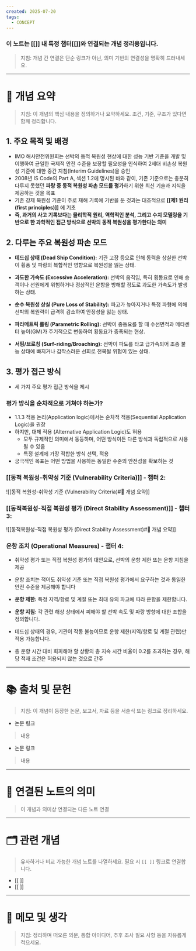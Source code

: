 ```yaml
---
created: 2025-07-20
tags:
  - CONCEPT
---
```

### 이 노트는 [[]] 내 특정 챕터[[]]와 연결되는 개념 정리용입니다.  
> 지침: 개념 간 연결은 단순 링크가 아닌, 의미 기반의 연결성을 명확히 드러내세요.  
---

# 🧩 개념 요약  
> 지침: 이 개념의 핵심 내용을 정의하거나 요약하세요. 조건, 기준, 구조가 있다면 함께 정리합니다.

## 1. 주요 목적 및 배경 
- IMO 해사안전위원회는 선박의 동적 복원성 현상에 대한 성능 기반 기준을 개발 및 이행하여 균일한 국제적 안전 수준을 보장할 필요성을 인식하여 2세대 비손상 복원성 기준에 대한 중간 지침(Interim Guidelines)을 승인
- 2008년 IS Code의 Part A, 섹션 1.2에 명시된 바와 같이, 기존  기준으로는 충분히 다루지 못했던 **파랑 중 동적 복원성 파손 모드를 평가**하기 위한 최신 기술과 지식을 제공하는 것을 목표
- 기존 강제 복원성 기준이 주로 재해 기록에 기반을 둔 것과는 대조적으로 **[[제1 원리(first principles)]]** 에 기초
- **즉, 과거의 사고 기록보다는 물리학적 원리, 역학적인 분석, 그리고 수치 모델링을 기반으로 한 과학적인 접근 방식으로 선박의 동적 복원성을 평가한다는 의미**

## 2. 다루는 주요 복원성 파손 모드
- **데드십 상태 (Dead Ship Condition):** 
  기관 고장 등으로 인해 동력을 상실한 선박이 횡풍 및 파랑의 복합적인 영향으로 복원성을 잃는 상태.
  
- **과도한 가속도 (Excessive Acceleration):** 
  선박의 움직임, 특히 횡동요로 인해 승객이나 선원에게 위험하거나 정상적인 운항을 방해할 정도로 과도한 가속도가 발생하는 상태.
  
- **순수 복원성 상실 (Pure Loss of Stability):** 
  파고가 높아지거나 특정 파형에 의해 선박의 복원력이 급격히 감소하여 안정성을 잃는 상태.
  
- **파라메트릭 롤링 (Parametric Rolling):** 
  선박이 종동요를 할 때 수선면적과 메타센터 높이(GM)가 주기적으로 변동하여 횡동요가 증폭되는 현상.
  
- **서핑/브로칭 (Surf-riding/Broaching):** 
  선박이 파도를 타고 급가속되어 조종 불능 상태에 빠지거나 갑작스러운 선회로 전복될 위험이 있는 상태.

##  3. 평가 접근 방식
- 세 가지 주요 평가 접근 방식을 제시

### 평가 방식을 순차적으로 거쳐야 하는가?
- 1.1.3 적용 논리(Application logic)에서는 순차적 적용(Sequential Application Logic)을 권장
- 하지만, 대체 적용 (Alternative Application Logic)도 혀용
	- 모두 규제적인 의미에서 동등하며, 어떤 방식이든 다른 방식과 독립적으로 사용될 수 있음
	- 특정 설계에 가장 적합한 방식 선택, 적용
- 궁극적인 목표는 어떤 방법을 사용하든 동일한 수준의 안전성을 확보하는 것


### [[동적 복원성-취약성 기준 (Vulnerability Criteria)]] - 챕터 2:
![[동적 복원성-취약성 기준 (Vulnerability Criteria)#🧩 개념 요약]]


### [[동적복원성-직접 복원성 평가 (Direct Stability Assessment)]] - 챕터 3:
![[동적복원성-직접 복원성 평가 (Direct Stability Assessment)#🧩 개념 요약]]


### 운항 조치 (Operational Measures) - 챕터 4:
- 취약성 평가 또는 직접 복원성 평가의 대안으로, 선박의 운항 제한 또는 운항 지침을 제공
- 운항 조치는 적어도 취약성 기준 또는 직접 복원성 평가에서 요구하는 것과 동일한 안전 수준을 제공해야 합니다

- **운항 제한:** 특정 지역/항로 및 계절 또는 최대 유의 파고에 따라 운항을 제한합니다.
- **운항 지침:** 각 관련 해상 상태에서 피해야 할 선박 속도 및 파랑 방향에 대한 조합을 정의합니다.

- 데드십 상태의 경우, 기관이 작동 불능이므로 운항 제한(지역/항로 및 계절 관련)만 적용 가능합니다.

- 총 운항 시간 대비 회피해야 할 상황의 총 지속 시간 비율이 0.2를 초과하는 경우, 해당 적재 조건은 허용되지 않는 것으로 간주


---

# 📚 출처 및 문헌  
> 지침: 이 개념이 등장한 논문, 보고서, 자료 등을 서술식 또는 링크로 정리하세요.

- 논문 링크
> 내용
- 논문 링크
>  내용 

---

# 🔗 연결된 노트의 의미  
> 이 개념과 의미상 연결되는 다른 노트 연결

---

# 🗂 관련 개념  
> 유사하거나 비교 가능한 개념 노트를 나열하세요. 필요 시 `[[ ]]` 링크로 연결합니다.

- [[ ]]
- [[ ]]

---

# 💬 메모 및 생각  
> 지침: 정리하며 떠오른 의문, 통합 아이디어, 추후 조사 필요 사항 등을 자유롭게 적으세요.

